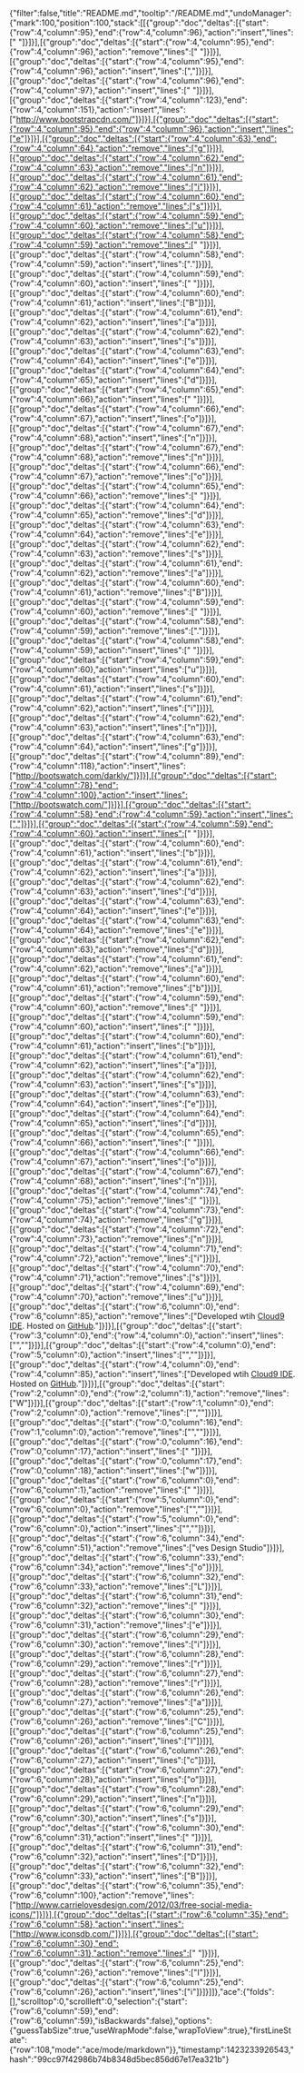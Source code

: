 {"filter":false,"title":"README.md","tooltip":"/README.md","undoManager":{"mark":100,"position":100,"stack":[[{"group":"doc","deltas":[{"start":{"row":4,"column":95},"end":{"row":4,"column":96},"action":"insert","lines":[" "]}]}],[{"group":"doc","deltas":[{"start":{"row":4,"column":95},"end":{"row":4,"column":96},"action":"remove","lines":[" "]}]}],[{"group":"doc","deltas":[{"start":{"row":4,"column":95},"end":{"row":4,"column":96},"action":"insert","lines":[","]}]}],[{"group":"doc","deltas":[{"start":{"row":4,"column":96},"end":{"row":4,"column":97},"action":"insert","lines":[" "]}]}],[{"group":"doc","deltas":[{"start":{"row":4,"column":123},"end":{"row":4,"column":151},"action":"insert","lines":["http://www.bootstrapcdn.com/"]}]}],[{"group":"doc","deltas":[{"start":{"row":4,"column":95},"end":{"row":4,"column":96},"action":"insert","lines":["e"]}]}],[{"group":"doc","deltas":[{"start":{"row":4,"column":63},"end":{"row":4,"column":64},"action":"remove","lines":["g"]}]}],[{"group":"doc","deltas":[{"start":{"row":4,"column":62},"end":{"row":4,"column":63},"action":"remove","lines":["n"]}]}],[{"group":"doc","deltas":[{"start":{"row":4,"column":61},"end":{"row":4,"column":62},"action":"remove","lines":["i"]}]}],[{"group":"doc","deltas":[{"start":{"row":4,"column":60},"end":{"row":4,"column":61},"action":"remove","lines":["s"]}]}],[{"group":"doc","deltas":[{"start":{"row":4,"column":59},"end":{"row":4,"column":60},"action":"remove","lines":["u"]}]}],[{"group":"doc","deltas":[{"start":{"row":4,"column":58},"end":{"row":4,"column":59},"action":"remove","lines":[" "]}]}],[{"group":"doc","deltas":[{"start":{"row":4,"column":58},"end":{"row":4,"column":59},"action":"insert","lines":["."]}]}],[{"group":"doc","deltas":[{"start":{"row":4,"column":59},"end":{"row":4,"column":60},"action":"insert","lines":[" "]}]}],[{"group":"doc","deltas":[{"start":{"row":4,"column":60},"end":{"row":4,"column":61},"action":"insert","lines":["B"]}]}],[{"group":"doc","deltas":[{"start":{"row":4,"column":61},"end":{"row":4,"column":62},"action":"insert","lines":["a"]}]}],[{"group":"doc","deltas":[{"start":{"row":4,"column":62},"end":{"row":4,"column":63},"action":"insert","lines":["s"]}]}],[{"group":"doc","deltas":[{"start":{"row":4,"column":63},"end":{"row":4,"column":64},"action":"insert","lines":["e"]}]}],[{"group":"doc","deltas":[{"start":{"row":4,"column":64},"end":{"row":4,"column":65},"action":"insert","lines":["d"]}]}],[{"group":"doc","deltas":[{"start":{"row":4,"column":65},"end":{"row":4,"column":66},"action":"insert","lines":[" "]}]}],[{"group":"doc","deltas":[{"start":{"row":4,"column":66},"end":{"row":4,"column":67},"action":"insert","lines":["o"]}]}],[{"group":"doc","deltas":[{"start":{"row":4,"column":67},"end":{"row":4,"column":68},"action":"insert","lines":["n"]}]}],[{"group":"doc","deltas":[{"start":{"row":4,"column":67},"end":{"row":4,"column":68},"action":"remove","lines":["n"]}]}],[{"group":"doc","deltas":[{"start":{"row":4,"column":66},"end":{"row":4,"column":67},"action":"remove","lines":["o"]}]}],[{"group":"doc","deltas":[{"start":{"row":4,"column":65},"end":{"row":4,"column":66},"action":"remove","lines":[" "]}]}],[{"group":"doc","deltas":[{"start":{"row":4,"column":64},"end":{"row":4,"column":65},"action":"remove","lines":["d"]}]}],[{"group":"doc","deltas":[{"start":{"row":4,"column":63},"end":{"row":4,"column":64},"action":"remove","lines":["e"]}]}],[{"group":"doc","deltas":[{"start":{"row":4,"column":62},"end":{"row":4,"column":63},"action":"remove","lines":["s"]}]}],[{"group":"doc","deltas":[{"start":{"row":4,"column":61},"end":{"row":4,"column":62},"action":"remove","lines":["a"]}]}],[{"group":"doc","deltas":[{"start":{"row":4,"column":60},"end":{"row":4,"column":61},"action":"remove","lines":["B"]}]}],[{"group":"doc","deltas":[{"start":{"row":4,"column":59},"end":{"row":4,"column":60},"action":"remove","lines":[" "]}]}],[{"group":"doc","deltas":[{"start":{"row":4,"column":58},"end":{"row":4,"column":59},"action":"remove","lines":["."]}]}],[{"group":"doc","deltas":[{"start":{"row":4,"column":58},"end":{"row":4,"column":59},"action":"insert","lines":[" "]}]}],[{"group":"doc","deltas":[{"start":{"row":4,"column":59},"end":{"row":4,"column":60},"action":"insert","lines":["u"]}]}],[{"group":"doc","deltas":[{"start":{"row":4,"column":60},"end":{"row":4,"column":61},"action":"insert","lines":["s"]}]}],[{"group":"doc","deltas":[{"start":{"row":4,"column":61},"end":{"row":4,"column":62},"action":"insert","lines":["i"]}]}],[{"group":"doc","deltas":[{"start":{"row":4,"column":62},"end":{"row":4,"column":63},"action":"insert","lines":["n"]}]}],[{"group":"doc","deltas":[{"start":{"row":4,"column":63},"end":{"row":4,"column":64},"action":"insert","lines":["g"]}]}],[{"group":"doc","deltas":[{"start":{"row":4,"column":89},"end":{"row":4,"column":118},"action":"insert","lines":["http://bootswatch.com/darkly/"]}]}],[{"group":"doc","deltas":[{"start":{"row":4,"column":78},"end":{"row":4,"column":100},"action":"insert","lines":["http://bootswatch.com/"]}]}],[{"group":"doc","deltas":[{"start":{"row":4,"column":58},"end":{"row":4,"column":59},"action":"insert","lines":[","]}]}],[{"group":"doc","deltas":[{"start":{"row":4,"column":59},"end":{"row":4,"column":60},"action":"insert","lines":[" "]}]}],[{"group":"doc","deltas":[{"start":{"row":4,"column":60},"end":{"row":4,"column":61},"action":"insert","lines":["b"]}]}],[{"group":"doc","deltas":[{"start":{"row":4,"column":61},"end":{"row":4,"column":62},"action":"insert","lines":["a"]}]}],[{"group":"doc","deltas":[{"start":{"row":4,"column":62},"end":{"row":4,"column":63},"action":"insert","lines":["d"]}]}],[{"group":"doc","deltas":[{"start":{"row":4,"column":63},"end":{"row":4,"column":64},"action":"insert","lines":["e"]}]}],[{"group":"doc","deltas":[{"start":{"row":4,"column":63},"end":{"row":4,"column":64},"action":"remove","lines":["e"]}]}],[{"group":"doc","deltas":[{"start":{"row":4,"column":62},"end":{"row":4,"column":63},"action":"remove","lines":["d"]}]}],[{"group":"doc","deltas":[{"start":{"row":4,"column":61},"end":{"row":4,"column":62},"action":"remove","lines":["a"]}]}],[{"group":"doc","deltas":[{"start":{"row":4,"column":60},"end":{"row":4,"column":61},"action":"remove","lines":["b"]}]}],[{"group":"doc","deltas":[{"start":{"row":4,"column":59},"end":{"row":4,"column":60},"action":"remove","lines":[" "]}]}],[{"group":"doc","deltas":[{"start":{"row":4,"column":59},"end":{"row":4,"column":60},"action":"insert","lines":[" "]}]}],[{"group":"doc","deltas":[{"start":{"row":4,"column":60},"end":{"row":4,"column":61},"action":"insert","lines":["b"]}]}],[{"group":"doc","deltas":[{"start":{"row":4,"column":61},"end":{"row":4,"column":62},"action":"insert","lines":["a"]}]}],[{"group":"doc","deltas":[{"start":{"row":4,"column":62},"end":{"row":4,"column":63},"action":"insert","lines":["s"]}]}],[{"group":"doc","deltas":[{"start":{"row":4,"column":63},"end":{"row":4,"column":64},"action":"insert","lines":["e"]}]}],[{"group":"doc","deltas":[{"start":{"row":4,"column":64},"end":{"row":4,"column":65},"action":"insert","lines":["d"]}]}],[{"group":"doc","deltas":[{"start":{"row":4,"column":65},"end":{"row":4,"column":66},"action":"insert","lines":[" "]}]}],[{"group":"doc","deltas":[{"start":{"row":4,"column":66},"end":{"row":4,"column":67},"action":"insert","lines":["o"]}]}],[{"group":"doc","deltas":[{"start":{"row":4,"column":67},"end":{"row":4,"column":68},"action":"insert","lines":["n"]}]}],[{"group":"doc","deltas":[{"start":{"row":4,"column":74},"end":{"row":4,"column":75},"action":"remove","lines":[" "]}]}],[{"group":"doc","deltas":[{"start":{"row":4,"column":73},"end":{"row":4,"column":74},"action":"remove","lines":["g"]}]}],[{"group":"doc","deltas":[{"start":{"row":4,"column":72},"end":{"row":4,"column":73},"action":"remove","lines":["n"]}]}],[{"group":"doc","deltas":[{"start":{"row":4,"column":71},"end":{"row":4,"column":72},"action":"remove","lines":["i"]}]}],[{"group":"doc","deltas":[{"start":{"row":4,"column":70},"end":{"row":4,"column":71},"action":"remove","lines":["s"]}]}],[{"group":"doc","deltas":[{"start":{"row":4,"column":69},"end":{"row":4,"column":70},"action":"remove","lines":["u"]}]}],[{"group":"doc","deltas":[{"start":{"row":6,"column":0},"end":{"row":6,"column":85},"action":"remove","lines":["Developed wtih [Cloud9 IDE](https://c9.io/). Hosted on [GitHub](https://github.com/)."]}]}],[{"group":"doc","deltas":[{"start":{"row":3,"column":0},"end":{"row":4,"column":0},"action":"insert","lines":["",""]}]}],[{"group":"doc","deltas":[{"start":{"row":4,"column":0},"end":{"row":5,"column":0},"action":"insert","lines":["",""]}]}],[{"group":"doc","deltas":[{"start":{"row":4,"column":0},"end":{"row":4,"column":85},"action":"insert","lines":["Developed wtih [Cloud9 IDE](https://c9.io/). Hosted on [GitHub](https://github.com/)."]}]}],[{"group":"doc","deltas":[{"start":{"row":2,"column":0},"end":{"row":2,"column":1},"action":"remove","lines":["W"]}]}],[{"group":"doc","deltas":[{"start":{"row":1,"column":0},"end":{"row":2,"column":0},"action":"remove","lines":["",""]}]}],[{"group":"doc","deltas":[{"start":{"row":0,"column":16},"end":{"row":1,"column":0},"action":"remove","lines":["",""]}]}],[{"group":"doc","deltas":[{"start":{"row":0,"column":16},"end":{"row":0,"column":17},"action":"insert","lines":[" "]}]}],[{"group":"doc","deltas":[{"start":{"row":0,"column":17},"end":{"row":0,"column":18},"action":"insert","lines":["w"]}]}],[{"group":"doc","deltas":[{"start":{"row":6,"column":0},"end":{"row":6,"column":1},"action":"remove","lines":[" "]}]}],[{"group":"doc","deltas":[{"start":{"row":5,"column":0},"end":{"row":6,"column":0},"action":"remove","lines":["",""]}]}],[{"group":"doc","deltas":[{"start":{"row":5,"column":0},"end":{"row":6,"column":0},"action":"insert","lines":["",""]}]}],[{"group":"doc","deltas":[{"start":{"row":6,"column":34},"end":{"row":6,"column":51},"action":"remove","lines":["ves Design Studio"]}]}],[{"group":"doc","deltas":[{"start":{"row":6,"column":33},"end":{"row":6,"column":34},"action":"remove","lines":["o"]}]}],[{"group":"doc","deltas":[{"start":{"row":6,"column":32},"end":{"row":6,"column":33},"action":"remove","lines":["L"]}]}],[{"group":"doc","deltas":[{"start":{"row":6,"column":31},"end":{"row":6,"column":32},"action":"remove","lines":[" "]}]}],[{"group":"doc","deltas":[{"start":{"row":6,"column":30},"end":{"row":6,"column":31},"action":"remove","lines":["e"]}]}],[{"group":"doc","deltas":[{"start":{"row":6,"column":29},"end":{"row":6,"column":30},"action":"remove","lines":["i"]}]}],[{"group":"doc","deltas":[{"start":{"row":6,"column":28},"end":{"row":6,"column":29},"action":"remove","lines":["r"]}]}],[{"group":"doc","deltas":[{"start":{"row":6,"column":27},"end":{"row":6,"column":28},"action":"remove","lines":["r"]}]}],[{"group":"doc","deltas":[{"start":{"row":6,"column":26},"end":{"row":6,"column":27},"action":"remove","lines":["a"]}]}],[{"group":"doc","deltas":[{"start":{"row":6,"column":25},"end":{"row":6,"column":26},"action":"remove","lines":["C"]}]}],[{"group":"doc","deltas":[{"start":{"row":6,"column":25},"end":{"row":6,"column":26},"action":"insert","lines":["I"]}]}],[{"group":"doc","deltas":[{"start":{"row":6,"column":26},"end":{"row":6,"column":27},"action":"insert","lines":["c"]}]}],[{"group":"doc","deltas":[{"start":{"row":6,"column":27},"end":{"row":6,"column":28},"action":"insert","lines":["o"]}]}],[{"group":"doc","deltas":[{"start":{"row":6,"column":28},"end":{"row":6,"column":29},"action":"insert","lines":["n"]}]}],[{"group":"doc","deltas":[{"start":{"row":6,"column":29},"end":{"row":6,"column":30},"action":"insert","lines":["s"]}]}],[{"group":"doc","deltas":[{"start":{"row":6,"column":30},"end":{"row":6,"column":31},"action":"insert","lines":[" "]}]}],[{"group":"doc","deltas":[{"start":{"row":6,"column":31},"end":{"row":6,"column":32},"action":"insert","lines":["D"]}]}],[{"group":"doc","deltas":[{"start":{"row":6,"column":32},"end":{"row":6,"column":33},"action":"insert","lines":["B"]}]}],[{"group":"doc","deltas":[{"start":{"row":6,"column":35},"end":{"row":6,"column":100},"action":"remove","lines":["http://www.carrielovesdesign.com/2012/03/free-social-media-icons/"]}]}],[{"group":"doc","deltas":[{"start":{"row":6,"column":35},"end":{"row":6,"column":58},"action":"insert","lines":["http://www.iconsdb.com/"]}]}],[{"group":"doc","deltas":[{"start":{"row":6,"column":30},"end":{"row":6,"column":31},"action":"remove","lines":[" "]}]}],[{"group":"doc","deltas":[{"start":{"row":6,"column":25},"end":{"row":6,"column":26},"action":"remove","lines":["I"]}]}],[{"group":"doc","deltas":[{"start":{"row":6,"column":25},"end":{"row":6,"column":26},"action":"insert","lines":["i"]}]}]]},"ace":{"folds":[],"scrolltop":0,"scrollleft":0,"selection":{"start":{"row":6,"column":59},"end":{"row":6,"column":59},"isBackwards":false},"options":{"guessTabSize":true,"useWrapMode":false,"wrapToView":true},"firstLineState":{"row":108,"mode":"ace/mode/markdown"}},"timestamp":1423233926543,"hash":"99cc97f42986b74b8348d5bec856d67e17ea321b"}